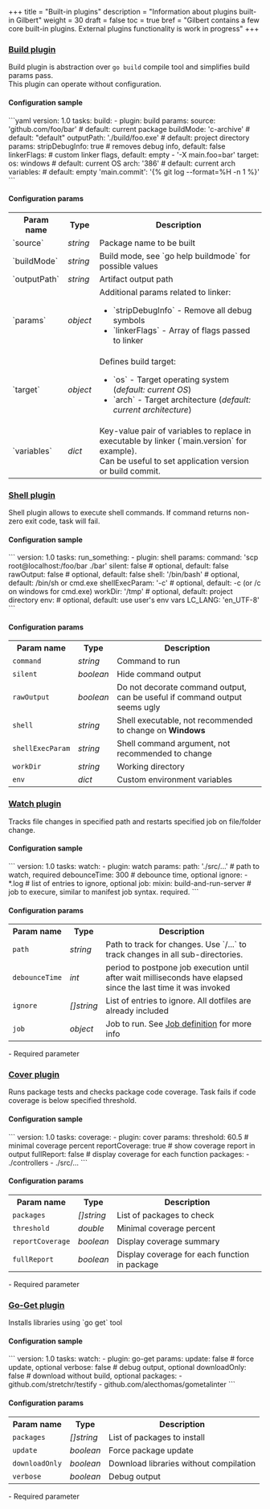 +++
title = "Built-in plugins"
description = "Information about plugins built-in Gilbert"
weight = 30
draft = false
toc = true
bref = "Gilbert contains a few core built-in plugins. External plugins functionality is work in progress"
+++

<h3 class="section-head" id="build-plugin"><a href="#build-plugin">Build plugin</a></h3>
<p>
	Build plugin is abstraction over <code>go build</code> compile tool and simplifies build params pass.
	<br />
	This plugin can operate without configuration.
</p>
<h4>Configuration sample</h4>
```yaml
version: 1.0
tasks:
	build:
	- plugin: build
	  params:
	  	source: 'github.com/foo/bar' 		# default: current package
		buildMode: 'c-archive' 				# default: "default"
		outputPath: './build/foo.exe'		# default: project directory
		params:
			stripDebugInfo: true			# removes debug info, default: false
			linkerFlags:					# custom linker flags, default: empty
			- '-X main.foo=bar'
		target:
			os: windows		# default: current OS
			arch: '386'		# default: current arch
		variables:			# default: empty
			'main.commit': '{% git log --format=%H -n 1 %}'	
```
<h4>Configuration params</h4>
<p>
	    <table>
        <tr>
            <th>Param name</th>
            <th>Type</th>
            <th>Description</th>
        </tr>
        <tr>
            <td>`source`</td>
            <td><i>string</i></td>
            <td>Package name to be built</td>
        </tr>
        <tr>
            <td>`buildMode`</td>
            <td><i>string</i></td>
            <td>Build mode, see `go help buildmode` for possible values</td>
        </tr>
        <tr>
            <td>`outputPath`</td>
            <td><i>string</i></td>
            <td>Artifact output path</td>
        </tr>
        <tr>
            <td>`params`</td>
            <td><i>object</i></td>
            <td>
                Additional params related to linker:
                <ul>
                    <li>`stripDebugInfo` - Remove all debug symbols</li>
                    <li>`linkerFlags` - Array of flags passed to linker</li>
                </ul>
            </td>
        </tr>
        <tr>
            <td>`target`</td>
            <td><i>object</i></td>
            <td>
                Defines build target:
                <ul>
                    <li>`os` - Target operating system (<i>default: current OS</i>)</li>
                    <li>`arch` - Target architecture (<i>default: current architecture</i>)</li>
                </ul>
            </td>
        </tr>
        <tr>
            <td>`variables`</td>
            <td><i>dict</i></td>
            <td>
                Key-value pair of variables to replace in executable by linker (`main.version` for example).<br />
                Can be useful to set application version or build commit.
            </td>
        </tr>
    </table>
</p>

<h3 class="section-head" id="shell-plugin"><a href="#shell-plugin">Shell plugin</a></h3>
<p>
	Shell plugin allows to execute shell commands. If command returns non-zero exit code, task will fail.
</p>
<h4>Configuration sample</h4>
```
version: 1.0
tasks:
  run_something:
  - plugin: shell
    params:
      command: 'scp root@localhost:/foo/bar ./bar'
      silent: false           # optional, default: false
      rawOutput: false        # optional, default: false
      shell: '/bin/bash'      # optional, default: /bin/sh or cmd.exe
      shellExecParam: '-c'    # optional, default: -c (or /c on windows for cmd.exe)
      workDir: '/tmp'         # optional, default: project directory
      env:                    # optional, default: use user's env vars
        LC_LANG: 'en_UTF-8'
```
<h4>Configuration params</h4>
<p>
	    <table>
        <tr>
            <th>Param name</th>
            <th>Type</th>
            <th>Description</th>
        </tr>
        <tr>
            <td class="param-required"><code>command</code></td>
            <td><i>string</i></td>
            <td>Command to run</td>
        </tr>
        <tr>
            <td><code>silent</code></td>
            <td><i>boolean</i></td>
            <td>Hide command output</td>
        </tr>
        <tr>
            <td><code>rawOutput</code></td>
            <td><i>boolean</i></td>
            <td>Do not decorate command output, can be useful if command output seems ugly</td>
        </tr>
        <tr>
            <td><code>shell</code></td>
            <td><i>string</i></td>
            <td>Shell executable, not recommended to change on <b>Windows</b></td>
        </tr>
        <tr>
            <td><code>shellExecParam</code></td>
            <td><i>string</i></td>
            <td>Shell command argument, not recommended to change</td>
        </tr>
        <tr>
            <td><code>workDir</code></td>
            <td><i>string</i></td>
            <td>Working directory</td>
        </tr>
        <tr>
            <td><code>env</code></td>
            <td><i>dict</i></td>
            <td>Custom environment variables</td>
        </tr>
    </table>
</p>
<h3 class="section-head" id="watch-plugin"><a href="#watch-plugin">Watch plugin</a></h3>
<p>
	Tracks file changes in specified path and restarts specified job on file/folder change.
</p>
<h4>Configuration sample</h4>
```
version: 1.0
tasks:
  watch:
  - plugin: watch
    params:
      path: './src/...'   # path to watch, required
      debounceTime: 300   # debounce time, optional
      ignore:
      - *.log             # list of entries to ignore, optional
      job:
        mixin: build-and-run-server # job to execure, similar to manifest job syntax. required.
```
<h4>Configuration params</h4>
<p>
	    <table>
        <tr>
            <th>Param name</th>
            <th>Type</th>
            <th>Description</th>
        </tr>
        <tr>
            <td class="param-required"><code>path</code></td>
            <td><i>string</i></td>
            <td>Path to track for changes. Use `/...` to track changes in all sub-directories.</td>
        </tr>
        <tr>
            <td><code>debounceTime</code></td>
            <td><i>int</i></td>
            <td>period to postpone job execution until after wait milliseconds have elapsed since the last time it was invoked</td>
        </tr>
        <tr>
            <td><code>ignore</code></td>
            <td><i>[]string</i></td>
            <td>List of entries to ignore. All dotfiles are already included</td>
        </tr>
        <tr>
            <td><code>job</code></td>
            <td><i>object</i></td>
            <td>Job to run. See <a href="../schema/#tasks">Job definition</a> for more info</td>
        </tr>
    </table>
</p>
<p>
  <span class="param-required"></span> - Required parameter<br />
</p>

<h3 class="section-head" id="watch-plugin"><a href="#cover-plugin">Cover plugin</a></h3>
<p>
    Runs package tests and checks package code coverage. Task fails if code coverage is below specified threshold.
</p>
<h4>Configuration sample</h4>
```
version: 1.0
tasks:
  coverage:
  - plugin: cover
    params:
      threshold: 60.5       # minimal coverage percent
      reportCoverage: true  # show coverage report in output
      fullReport: false     # display coverage for each function
      packages:
      - ./controllers
      - ./src/...
```
<h4>Configuration params</h4>
<p>
	    <table>
        <tr>
            <th>Param name</th>
            <th>Type</th>
            <th>Description</th>
        </tr>
        <tr>
            <td class="param-required"><code>packages</code></td>
            <td><i>[]string</i></td>
            <td>List of packages to check</td>
        </tr>
        <tr>
            <td class="param-required"><code>threshold</code></td>
            <td><i>double</i></td>
            <td>Minimal coverage percent</td>
        </tr>
        <tr>
            <td><code>reportCoverage</code></td>
            <td><i>boolean</i></td>
            <td>Display coverage summary</td>
        </tr>
        <tr>
            <td><code>fullReport</code></td>
            <td><i>boolean</i></td>
            <td>Display coverage for each function in package</td>
        </tr>
    </table>
</p>
<p>
  <span class="param-required"></span> - Required parameter<br />
</p>

<h3 class="section-head" id="go-get-plugin"><a href="#go-get-plugin">Go-Get plugin</a></h3>
<p>
	Installs libraries using `go get` tool
</p>
<h4>Configuration sample</h4>
```
version: 1.0
tasks:
  watch:
  - plugin: go-get
    params:
      update: false       # force update, optional
      verbose: false      # debug output, optional
      downloadOnly: false # download without build, optional
      packages:
      - github.com/stretchr/testify
      - github.com/alecthomas/gometalinter
```
<h4>Configuration params</h4>
<p>
	    <table>
        <tr>
            <th>Param name</th>
            <th>Type</th>
            <th>Description</th>
        </tr>
        <tr>
            <td class="param-required"><code>packages</code></td>
            <td><i>[]string</i></td>
            <td>List of packages to install</td>
        </tr>
        <tr>
            <td><code>update</code></td>
            <td><i>boolean</i></td>
            <td>Force package update</td>
        </tr>
        <tr>
            <td><code>downloadOnly</code></td>
            <td><i>boolean</i></td>
            <td>Download libraries without compilation</td>
        </tr>
        <tr>
            <td><code>verbose</code></td>
            <td><i>boolean</i></td>
            <td>Debug output</td>
        </tr>
    </table>
</p>
<p>
  <span class="param-required"></span> - Required parameter<br />
</p>